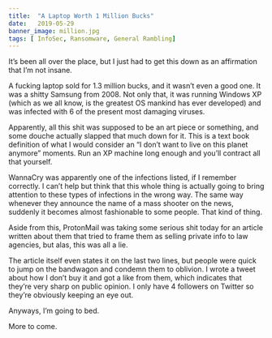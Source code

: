 ```yaml
---
title:  "A Laptop Worth 1 Million Bucks"
date:   2019-05-29
banner_image: million.jpg
tags: [ InfoSec, Ransomware, General Rambling]
---
```


It’s been all over the place, but I just had to get this down as an affirmation that I’m not insane. 

<!--more-->

A fucking laptop sold for 1.3 million bucks, and it wasn’t even a good one. It was a shitty Samsung from 2008. Not only that, it was running Windows XP (which as we all know, is the greatest OS mankind has ever developed) and was infected with 6 of the present most damaging viruses. 

Apparently, all this shit was supposed to be an art piece or something, and some douche actually slapped that much down for it. This is a text book definition of what I would consider an “I don’t want to live on this planet anymore” moments. Run an XP machine long enough and you’ll contract all that yourself.

WannaCry was apparently one of the infections listed, if I remember correctly. I can’t help but think that this whole thing is actually going to bring attention to these types of infections in the wrong way. The same way whenever they announce the name of a mass shooter on the news, suddenly it becomes almost fashionable to some people. That kind of thing. 

Aside from this, ProtonMail was taking some serious shit today for an article written about them that tried to frame them as selling private info to law agencies, but alas, this was all a lie. 

The article itself even states it on the last two lines, but people were quick to jump on the bandwagon and condemn them to oblivion. I wrote a tweet about how I don’t buy it and got a like from them, which indicates that they’re very sharp on public opinion. I only have 4 followers on Twitter so they’re obviously keeping an eye out. 

Anyways, I’m going to bed.




More to come.


